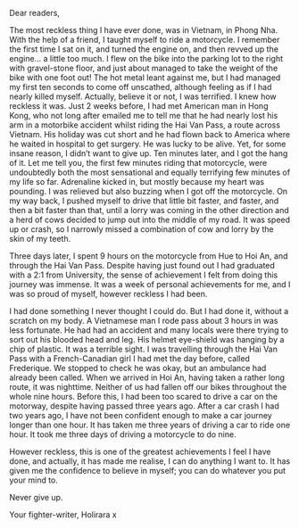 Dear readers,
 
The most reckless thing I have ever done, was in Vietnam, in Phong Nha. With the help of a friend, I taught myself to ride a motorcycle. I remember the first time I sat on it, and turned the engine on, and then revved up the engine… a little too much. I flew on the bike into the parking lot to the right with gravel-stone floor, and just about managed to take the weight of the bike with one foot out! The hot metal leant against me, but I had managed my first ten seconds to come off unscathed, although feeling as if I had nearly killed myself. Actually, believe it or not, I was terrified. I knew how reckless it was. Just 2 weeks before, I had met American man in Hong Kong, who not long after emailed me to tell me that he had nearly lost his arm in a motorbike accident whilst riding the Hai Van Pass, a route across Vietnam. His holiday was cut short and he had flown back to America where he waited in hospital to get surgery. He was lucky to be alive. 
Yet, for some insane reason, I didn’t want to give up. 
Ten minutes later, and I got the hang of it. 
Let me tell you, the first few minutes riding that motorcycle, were undoubtedly both the most sensational and equally terrifying few minutes of my life so far. Adrenaline kicked in, but mostly because my heart was pounding. I was relieved but also buzzing when I got off the motorcycle. 
On my way back, I pushed myself to drive that little bit faster, and faster, and then a bit faster than that, until a lorry was coming in the other direction and a herd of cows decided to jump out into the middle of my road. It was speed up or crash, so I narrowly missed a combination of cow and lorry by the skin of my teeth. 
 
Three days later, I spent 9 hours on the motorcycle from Hue to Hoi An, and through the Hai Van Pass. Despite having just found out I had graduated with a 2:1 from University, the sense of achievement I felt from doing this journey was immense. It was a week of personal achievements for me, and I was so proud of myself, however reckless I had been. 
 
I had done something I never thought I could do. But I had done it, without a scratch on my body.
A Vietnamese man I rode pass about 3 hours in was less fortunate. He had had an accident and many locals were there trying to sort out his blooded head and leg. His helmet eye-shield was hanging by a chip of plastic. It was a terrible sight. I was travelling through the Hai Van Pass with a French-Canadian girl I had met the day before, called Frederique. We stopped to check he was okay, but an ambulance had already been called. 
When we arrived in Hoi An, having taken a rather long route, it was nighttime. 
Neither of us had fallen off our bikes throughout the whole nine hours.
Before this, I had been too scared to drive a car on the motorway, despite having passed three years ago. After a car crash I had two years ago, I have not been confident enough to make a car journey longer than one hour. It has taken me three years of driving a car to ride one hour. 
It took me three days of driving a motorcycle to do nine.
 
However reckless, this is one of the greatest achievements I feel I have done, and actually, it has made me realise, I can do anything I want to. It has given me the confidence to believe in myself; you can do whatever you put your mind to. 
 
Never give up.
 
Your fighter-writer,
Holirara x
